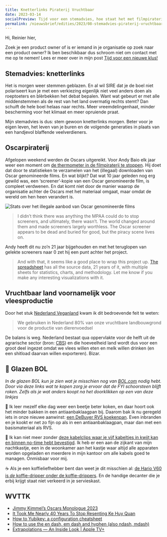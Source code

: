 ```yaml
---
title: Knetterlinks Piraterij Vruchtbaar
date: 2023-03-14
socialPreview: Tijd voor een stemadvies, hoe staat het met filmpiraterij en wat gebeurt er in NL met vruchtbare grond?
permalink: /nieuwsbrief/edities/2023/08-stemadvies-piraterij-vruchtbaar/
---
```


Hi, Reinier hier,

Zoek je een product owner of is er iemand in je organisatie op zoek naar een product owner? Ik ben beschikbaar dus schroom niet om contact met me op te nemen! Lees er meer over in mijn post [Tijd voor een nieuwe klus!](https://reinierladan.nl/blog/2023/beschikbaar-voor-freelance-werk/)

## Stemadvies: knetterlinks

Het is morgen weer stemmen geblazen. En al wil SIRE dat je de boel niet polariseert kun je met een verkiezing eigenlijk niet veel anders doen als roeptoeters en blèrbekken het debat bepalen. Want wat gebeurt er met alle middenstemmen als de rest van het land overmatig rechts stemt? Dan schuift de hele boel helaas naar rechts. Meer vreemdelingenhaat, minder bescherming voor het klimaat en meer opruiende praat.

Mijn stemadvies is dus: stem gewoon knetterlinks morgen. Beter voor je eigen leven, het leven van je buren en de volgende generaties in plaats van een handjevol blaffende veelverdieners.

## Oscarpiraterij

Afgelopen weekend werden de Oscars uitgereikt. Voor Andy Baio elk jaar weer een moment om [de thermometer in de filmpiraterij te stoppen](https://waxy.org/2023/03/pirating-the-oscars-2023-the-final-curtain-call/). Hij doet dat door te statistieken te verzamelen van het (illegaal) downloaden van Oscar genomineerde films. En wat blijkt? Dat wat 10 jaar geleden nog erg gewild was, een ‘screener’-kopie van een Oscar genomineerde film, is compleet verdwenen. En dat komt niet door de manier waarop de organisatie achter de Oscars met het materiaal omgaat, maar omdat de wereld om hen heen verandert is.

![Stats over het illegale aanbod van Oscar genomineerde films](https://waxy.org/wp-content/uploads/2023/03/image-2048x1200.png)

> I didn’t think there was anything the MPAA could do to stop screeners, and ultimately, there wasn’t. The world changed around them and made screeners largely worthless. The Oscar screener appears to be dead and buried for good, but the piracy scene lives on.

Andy heeft dit nu zo’n 21 jaar bijgehouden en met het teruglopen van gelekte screeners naar 0 zet hij een punt achter het project.

> And with that, it seems like a good place to wrap this project up. [The spreadsheet](https://docs.google.com/spreadsheets/d/1H8eds6jEe-BXoXIFH1RdbgigVtWdpyc8A9gyqHUt4Do/edit?usp=sharing "The spreadsheet") has all the source data, 21 years of it, with multiple sheets for statistics, charts, and methodology. Let me know if you make any interesting visualizations with it.

## Vruchtbaar land voornamelijk voor vleesproductie

Door het stuk [Nederland Veganland](https://www.universiteitleiden.nl/nieuws/2023/02/wat-als-heel-nederland-vegan-werd) kwam ik dit bedroevende feit te weten:

> We gebruiken in Nederland 80% van onze vruchtbare landbouwgrond voor de productie van dierenvoedsel

De balans is weg. Nederland bestaat qua oppervlakte voor de helft uit de agrarische sector (bron: [CBS](https://longreads.cbs.nl/nederland-in-cijfers-2020/hoe-wordt-de-nederlandse-bodem-gebruikt/)) en die hoeveelheid land wordt dus voor een groot deel ingezet omdat we vlees willen eten en melk willen drinken (en een shitload daarvan willen exporteren). Bizar.

## 🔮 Glazen BOL

_In de glazen BOL kun je zien wat je misschien nog van [BOL.com](https://partner.bol.com/click/click?p=2&t=url&s=1066120&f=TXL&url=https%3A%2F%2Fwww.bol.com%2Fnl%2F&name=BOL%20homepage) nodig hebt. Door via deze links wat te kopen zorg je ervoor dat de FYI schoorsteen blijft roken. Zelfs als je wat anders koopt na het doorklikken op een van deze linkjes_

🍳 Ik leer mezelf elke dag weer een beetje beter koken, en daar hoort ook het minder bakken in een antiaanbaklaagpan bij. Daarom bak ik nu geregeld iets in onze nieuwe aanwinst: [een DeBuyer RVS koekenpan](https://partner.bol.com/click/click?p=2&t=url&s=1066120&f=TXL&url=https%3A%2F%2Fwww.bol.com%2Fnl%2Fnl%2Fp%2Fde-buyer-prim-appety-koekenpan-o-24cm-rvs%2F9200000132349211%2F&name=De%20Buyer%20Koekenpan). Even inbranden en je kookt er net zo fijn op als in een antiaanbaklaagpan, maar dan met een basismateriaal als RVS.

🚠 Ik kan niet meer zonder [deze kabelclips waar je vijf kabeltjes in kwijt kan en binnen no-time hebt bevestigd](https://partner.bol.com/click/click?p=2&t=url&s=1066120&f=TXL&url=https%3A%2F%2Fwww.bol.com%2Fnl%2Fnl%2Fp%2Fmerkloos-2x-kabel-organiser-zwart-2x-kabel-clips-voor-5-kabels-zelfklevende-kabelclips-kabelklem-kabelhouder-kabelgoot-houder-kabel-management%2F9300000007725661%2F&name=Merkloos%202x%20Kabel%20Organiser). Ik heb er een aan de zijkant van mijn nachtkastje, een in de woonkamer aan het kastje waar altijd alle apparaten worden opgeladen en meerdere in mijn kantoor om alle kabels goed te managen. Onmisbaar voor mij.

☕️ Als je een koffieliefhebber bent dan weet je dit misschien al: [de Hario V60 is _de_ koffie-dripper onder de koffie-drippers](https://partner.bol.com/click/click?p=2&t=url&s=1066120&f=TXL&url=https%3A%2F%2Fwww.bol.com%2Fnl%2Fp%2Fhario-v60-drip-decanter-02%2F9200000040262918%2F&name=Hario%20V60%20Drip%20Decanter%2002). En de handige decanter die je erbij krijgt staat niet verkeerd in je servieskast.

## WVTTK

- [Jimmy Kimmel’s Oscars Monologue 2023](https://www.youtube.com/watch?v=GoM-64EkchU)
- [It Took Me Nearly 40 Years To Stop Resenting Ke Huy Quan](https://decider.com/2023/03/11/ke-huy-quan-walter-chaw/)
- [How to Yubikey: a configuration cheatsheet](https://debugging.works/blog/yubikey-cheatsheet/)
- [How to use the en dash, em dash and hyphen (also ndash, mdash)](https://www.punctuationmatters.com/en-dash-em-dash-hyphen/)
- [Extrapolations — An Inside Look | Apple TV+](https://www.youtube.com/watch?v=z8fuDu0rPv4)

